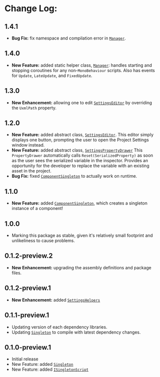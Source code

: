 # Change Log:

## 1.4.1

- **Bug Fix:** fix namespace and compilation error in [`Manager`](https://github.com/OmiyaGames/omiya-games-global/blob/main/Runtime/Manager.cs).

## 1.4.0

- **New Feature:** added static helper class, [`Manager`](https://github.com/OmiyaGames/omiya-games-global/blob/main/Runtime/Manager.cs): handles starting and stopping coroutines for any non-`MonoBehaviour` scripts.  Also has events for `Update`, `LateUpdate`, and `FixedUpdate`.

## 1.3.0

 - **New Enhancement:** allowing one to edit [`SettingsEditor`](https://github.com/OmiyaGames/omiya-games-global/blob/main/Editor/SettingsEditor.cs) by overriding the `UxmlPath` property.
 
## 1.2.0

- **New Feature:** added abstract class, [`SettingsEditor`](https://github.com/OmiyaGames/omiya-games-global/blob/main/Editor/SettingsEditor.cs).  This editor simply displays one button, prompting the user to open the Project Settings window instead.
- **New Feature:** added abstract class, [`SettingsPropertyDrawer`](https://github.com/OmiyaGames/omiya-games-global/blob/main/Editor/SettingsPropertyDrawer.cs)  This `PropertyDrawer` automatically calls `Reset(SerializedProperty)` as soon as the user sees the serialized variable in the inspector.  Provides an opportunity for the developer to replace the variable with an existing asset in the project.
- **Bug Fix:** fixed [`ComponentSingleton`](https://github.com/OmiyaGames/omiya-games-global/blob/main/Runtime/ComponentSingleton.cs) to actually work on runtime.

## 1.1.0

- **New Feature:** added [`ComponentSingleton`](https://github.com/OmiyaGames/omiya-games-global/blob/main/Runtime/ComponentSingleton.cs), which creates a singleton instance of a component!

## 1.0.0

- Marking this package as stable, given it's relatively small footprint and unlikeliness to cause problems.

## 0.1.2-preview.2

- **New Enhancement:** upgrading the assembly definitions and package files.

## 0.1.2-preview.1

- **New Enhancement:** added [`SettingsHelpers`](https://github.com/OmiyaGames/omiya-games-global/blob/main/Editor/SettingsHelpers.cs)

## 0.1.1-preview.1

- Updating version of each dependency libraries.
- Updating [`Singleton`](https://github.com/OmiyaGames/omiya-games-global/blob/main/Runtime/Singleton.cs) to compile with latest dependency changes.

## 0.1.0-preview.1

- Initial release
- New Feature: added [`Singleton`](https://github.com/OmiyaGames/omiya-games-global/blob/main/Runtime/Singleton.cs)
- New Feature: added [`ISingletonScript`](https://github.com/OmiyaGames/omiya-games-global/blob/main/Runtime/ISingletonScript.cs)

